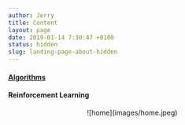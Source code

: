 ```yaml
---
author: Jerry
title: Content
layout: page
date: 2019-01-14 7:30:47 +0100
status: hidden
slug: landing-page-about-hidden
---
```


#### [Algorithms](https://www.jerrulsu.com/pages/algorithms.html)
#### Reinforcement Learning

 <div align=center> ![home](images/home.jpeg) </div>

